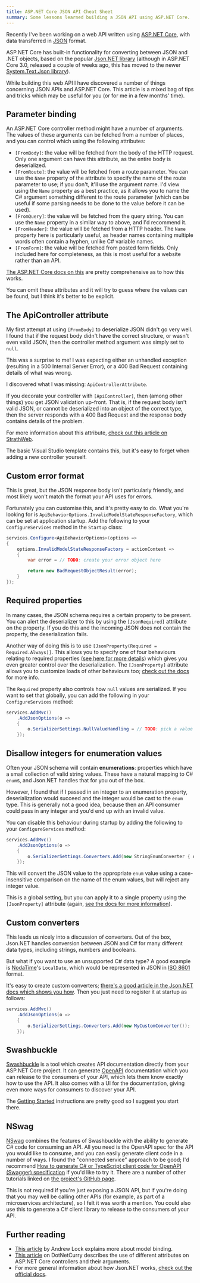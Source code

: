 ```yaml
---
title: ASP.NET Core JSON API Cheat Sheet
summary: Some lessons learned building a JSON API using ASP.NET Core.
---
```


Recently I've been working on a web API written using [ASP.NET
Core](https://docs.microsoft.com/en-us/aspnet/core/?view=aspnetcore-3.0), with
data transferred in [JSON](https://www.json.org/) format.

ASP.NET Core has built-in functionality for converting between JSON and .NET
objects, based on the popular [Json.NET
library](https://www.newtonsoft.com/json) (although in ASP.NET Core 3.0,
released a couple of weeks ago, this has moved to the newer [System.Text.Json
library](https://www.hanselman.com/blog/SystemTextJsonAndNewBuiltinJSONSupportInNETCore.aspx)).

While building this web API I have discovered a number of things concerning JSON
APIs and ASP.NET Core. This article is a mixed bag of tips and tricks which may
be useful for you (or for me in a few months' time).

## Parameter binding

An ASP.NET Core controller method might have a number of arguments. The values
of these arguments can be fetched from a number of places, and you can control
which using the following attributes:

- `[FromBody]`: the value will be fetched from the body of the HTTP request.
  Only one argument can have this attribute, as the entire body is deserialized.
- `[FromRoute]`: the value will be fetched from a route parameter. You can use
  the `Name` property of the attribute to specify the name of the route
  parameter to use; if you don't, it'll use the argument name. I'd view using
  the `Name` property as a best practice, as it allows you to name the C#
  argument something different to the route parameter (which can be useful if
  some parsing needs to be done to the value before it can be used).
- `[FromQuery]`: the value will be fetched from the query string. You can use
  the `Name` property in a similar way to above, and I'd recommend it.
- `[FromHeader]`: the value will be fetched from a HTTP header. The `Name`
  property here is particularly useful, as header names containing multiple
  words often contain a hyphen, unlike C# variable names.
- `[FromForm]`: the value will be fetched from posted form fields. Only included
  here for completeness, as this is most useful for a website rather than an
  API.

[The ASP.NET Core docs on
this](https://docs.microsoft.com/en-us/aspnet/core/mvc/models/model-binding?view=aspnetcore-3.0#sources)
are pretty comprehensive as to how this works.

You can omit these attributes and it will try to guess where the values can be
found, but I think it's better to be explicit.

## The ApiController attribute

My first attempt at using `[FromBody]` to deserialize JSON didn't go very well.
I found that if the request body didn't have the correct structure, or wasn't
even valid JSON, then the controller method argument was simply set to `null`.

This was a surprise to me! I was expecting either an unhandled exception
(resulting in a 500 Internal Server Error), or a 400 Bad Request containing
details of what was wrong.

I discovered what I was missing: `ApiControllerAttribute`.

If you decorate your controller with `[ApiController]`, then (among other
things) you get JSON validation up-front. That is, if the request body isn't
valid JSON, or cannot be deserialized into an object of the correct type, then
the server responds with a 400 Bad Request and the response body contains
details of the problem.

For more information about this attribute, [check out this article on
StrathWeb](https://www.strathweb.com/2018/02/exploring-the-apicontrollerattribute-and-its-features-for-asp-net-core-mvc-2-1/).

The basic Visual Studio template contains this, but it's easy to forget when
adding a new controller yourself.

## Custom error format

This is great, but the JSON response body isn't particularly friendly, and most
likely won't match the format your API uses for errors.

Fortunately you can customise this, and it's pretty easy to do. What you're
looking for is `ApiBehaviorOptions.InvalidModelStateResponseFactory`, which can
be set at application startup. Add the following to your `ConfigureServices`
method in the `Startup` class:

```cs
services.Configure<ApiBehaviorOptions>(options =>
{
    options.InvalidModelStateResponseFactory = actionContext => 
    {
        var error = // TODO: create your error object here

        return new BadRequestObjectResult(error);
    }
});
```

## Required properties

In many cases, the JSON schema requires a certain property to be present. You
can alert the deserializer to this by using the `[JsonRequired]` attribute on
the property. If you do this and the incoming JSON does not contain the
property, the deserialization fails.

Another way of doing this is to use `[JsonProperty(Required =
Required.Always)]`. This allows you to specify one of four behaviours relating
to required properties ([see here for more
details](https://www.newtonsoft.com/json/help/html/T_Newtonsoft_Json_Required.htm))
which gives you even greater control over the deserialization. The
`[JsonProperty]` attribute allows you to customize loads of other behaviours
too; [check out the
docs](https://www.newtonsoft.com/json/help/html/T_Newtonsoft_Json_Serialization_JsonProperty.htm)
for more info.

The `Required` property also controls how `null` values are serialized. If you
want to set that globally, you can add the following in your `ConfigureServices`
method:

```cs
services.AddMvc()
    .AddJsonOptions(o =>
    {
        o.SerializerSettings.NullValueHandling = // TODO: pick a value
    });
```

## Disallow integers for enumeration values

Often your JSON schema will contain **enumerations**: properties which have a
small collection of valid string values. These have a natural mapping to C#
`enum`s, and Json.NET handles that for you out of the box.

However, I found that if I passed in an integer to an enumeration property,
deserialization would succeed and the integer would be cast to the `enum` type.
This is generally not a good idea, because then an API consumer could pass in
any integer and you'd end up with an invalid value.

You can disable this behaviour during startup by adding the following to your
`ConfigureServices` method:

```cs
services.AddMvc()
    .AddJsonOptions(o =>
    {
        o.SerializerSettings.Converters.Add(new StringEnumConverter { AllowIntegerValues = false });
    });
```

This will convert the JSON value to the appropriate `enum` value using a
case-insensitive comparison on the name of the enum values, but will reject any
integer value.

This is a global setting, but you can apply it to a single property using the
`[JsonProperty]` attribute (again, [see the docs for more
information](https://www.newtonsoft.com/json/help/html/T_Newtonsoft_Json_Serialization_JsonProperty.htm)).

## Custom converters

This leads us nicely into a discussion of converters. Out of the box, Json.NET
handles conversion between JSON and C# for many different data types, including
strings, numbers and booleans.

But what if you want to use an unsupported C# data type? A good example is
[NodaTime](https://nodatime.org/)'s `LocalDate`, which would be represented in
JSON in [ISO 8601](https://en.wikipedia.org/wiki/ISO_8601) format.

It's easy to create custom converters; [there's a good article in the Json.NET
docs which shows you
how](https://www.newtonsoft.com/json/help/html/CustomJsonConverter.htm). Then
you just need to register it at startup as follows:

```cs
services.AddMvc()
    .AddJsonOptions(o =>
    {
        o.SerializerSettings.Converters.Add(new MyCustomConverter());
    });
```

## Swashbuckle

[Swashbuckle](https://github.com/domaindrivendev/Swashbuckle.AspNetCore) is a
tool which creates API documentation directly from your ASP.NET Core project. It
can generate [OpenAPI](https://swagger.io/docs/specification/about/)
documentation which you can release to the consumers of your API, which lets
them know exactly how to use the API. It also comes with a UI for the
documentation, giving even more ways for consumers to discover your API.

The [Getting
Started](https://github.com/domaindrivendev/Swashbuckle.AspNetCore#getting-started)
instructions are pretty good so I suggest you start there.

## NSwag

[NSwag](https://github.com/RicoSuter/NSwag) combines the features of Swashbuckle
with the ability to generate C# code for consuming an API. All you need is the
OpenAPI spec for the API you would like to consume, and you can easily generate
client code in a number of ways. I found the "connected service" approach to be
good; I'd recommend [How to generate C# or TypeScript client code for OpenAPI
(Swagger)
specification](https://medium.com/@unchase/how-to-generate-c-or-typescript-client-code-for-openapi-swagger-specification-d882d59e3b77)
if you'd like to try it. There are a number of other tutorials linked on [the
project's GitHub page](https://github.com/RicoSuter/NSwag).

This is not required if you're just exposing a JSON API, but if you're doing
that you may well be calling other APIs (for example, as part of a microservices
architecture), so I felt it was worth a mention. You could also use this to
generate a C# client library to release to the consumers of your API.

## Further reading

- [This
  article](https://andrewlock.net/model-binding-json-posts-in-asp-net-core/) by
  Andrew Lock explains more about model binding.
- [This
  article](https://www.dotnetcurry.com/aspnet/1390/aspnet-core-web-api-attributes)
  on DotNetCurry describes the use of different attributes on ASP.NET Core
  controllers and their arguments.
- For more general information about how Json.NET works, [check out the official
  docs](https://www.newtonsoft.com/json/help/html/Introduction.htm).